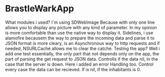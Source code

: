 # BrastleWarkApp

What modules i used?
I´m using SDWebImage Because with only one line allows you to display any picture with any kind of parameter. In my opinion is more comfortable than use the native way to display it. Sidelines, i use alamofire becausem the way to prepare the incoming data and parse it to JSON format is more cleary, is an Asynchronous way to http requests and if needed, NSURLCaché allows me to clear the catché.
Testing the app?
Well i add one test essentially, the only part that not depends only on the app, the part of parsing the get request to JSON data. Controlls if the data nil, in the case that the server is down. Here i added an error Handling too. Control every case the data can be recieved. If is nil, if the inhabitants is 0. 

